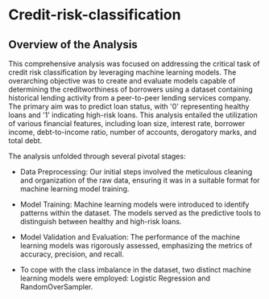 # Credit-risk-classification
## Overview of the Analysis
This comprehensive analysis was focused on addressing the critical task of credit risk classification by leveraging machine learning models. The overarching objective was to create and evaluate models capable of determining the creditworthiness of borrowers using a dataset containing historical lending activity from a peer-to-peer lending services company. The primary aim was to predict loan status, with '0' representing healthy loans and '1' indicating high-risk loans. This analysis entailed the utilization of various financial features, including loan size, interest rate, borrower income, debt-to-income ratio, number of accounts, derogatory marks, and total debt.

The analysis unfolded through several pivotal stages:

- Data Preprocessing: Our initial steps involved the meticulous cleaning and organization of the raw data, ensuring it was in a suitable format for machine learning model training.

- Model Training: Machine learning models were introduced to identify patterns within the dataset. The models served as the predictive tools to distinguish between healthy and high-risk loans.

- Model Validation and Evaluation: The performance of the machine learning models was rigorously assessed, emphasizing the metrics of accuracy, precision, and recall.

- To cope with the class imbalance in the dataset, two distinct machine learning models were employed: Logistic Regression and RandomOverSampler.
